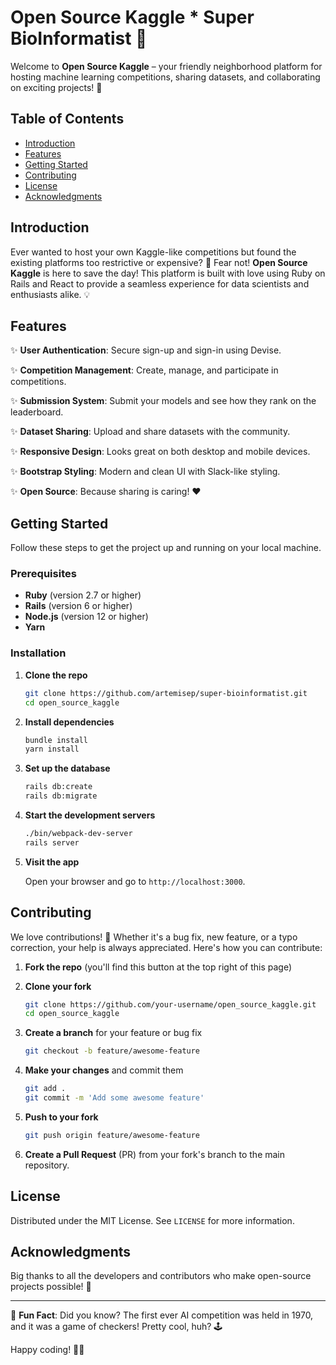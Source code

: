 # Open Source Kaggle * Super BioInformatist 🎉

Welcome to **Open Source Kaggle** – your friendly neighborhood platform for hosting machine learning competitions, sharing datasets, and collaborating on exciting projects! 🚀

## Table of Contents

- [Introduction](#introduction)
- [Features](#features)
- [Getting Started](#getting-started)
- [Contributing](#contributing)
- [License](#license)
- [Acknowledgments](#acknowledgments)

## Introduction

Ever wanted to host your own Kaggle-like competitions but found the existing platforms too restrictive or expensive? 🤔 Fear not! **Open Source Kaggle** is here to save the day! This platform is built with love using Ruby on Rails and React to provide a seamless experience for data scientists and enthusiasts alike. 💡

## Features

✨ **User Authentication**: Secure sign-up and sign-in using Devise.

✨ **Competition Management**: Create, manage, and participate in competitions.

✨ **Submission System**: Submit your models and see how they rank on the leaderboard.

✨ **Dataset Sharing**: Upload and share datasets with the community.

✨ **Responsive Design**: Looks great on both desktop and mobile devices.

✨ **Bootstrap Styling**: Modern and clean UI with Slack-like styling.

✨ **Open Source**: Because sharing is caring! ❤️

## Getting Started

Follow these steps to get the project up and running on your local machine.

### Prerequisites

- **Ruby** (version 2.7 or higher)
- **Rails** (version 6 or higher)
- **Node.js** (version 12 or higher)
- **Yarn**

### Installation

1. **Clone the repo**

    ```sh
    git clone https://github.com/artemisep/super-bioinformatist.git
    cd open_source_kaggle
    ```

2. **Install dependencies**

    ```sh
    bundle install
    yarn install
    ```

3. **Set up the database**

    ```sh
    rails db:create
    rails db:migrate
    ```

4. **Start the development servers**

    ```sh
    ./bin/webpack-dev-server
    rails server
    ```

5. **Visit the app**

    Open your browser and go to `http://localhost:3000`.

## Contributing

We love contributions! 💖 Whether it's a bug fix, new feature, or a typo correction, your help is always appreciated. Here's how you can contribute:

1. **Fork the repo** (you'll find this button at the top right of this page)
2. **Clone your fork**

    ```sh
    git clone https://github.com/your-username/open_source_kaggle.git
    cd open_source_kaggle
    ```

3. **Create a branch** for your feature or bug fix

    ```sh
    git checkout -b feature/awesome-feature
    ```

4. **Make your changes** and commit them

    ```sh
    git add .
    git commit -m 'Add some awesome feature'
    ```

5. **Push to your fork**

    ```sh
    git push origin feature/awesome-feature
    ```

6. **Create a Pull Request** (PR) from your fork's branch to the main repository.

## License

Distributed under the MIT License. See `LICENSE` for more information.

## Acknowledgments

Big thanks to all the developers and contributors who make open-source projects possible! 🙌

---

🌟 **Fun Fact**: Did you know? The first ever AI competition was held in 1970, and it was a game of checkers! Pretty cool, huh? 🕹️

Happy coding! 🚀✨
